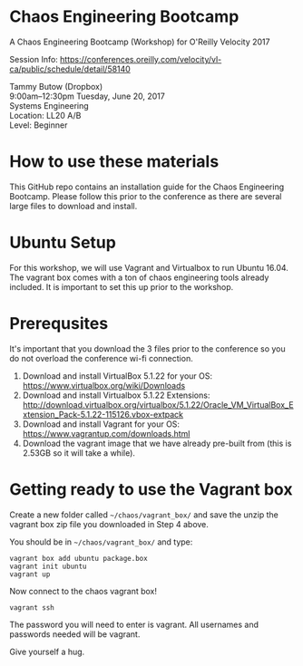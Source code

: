 # Chaos Engineering Bootcamp
A Chaos Engineering Bootcamp (Workshop) for O'Reilly Velocity 2017

Session Info: https://conferences.oreilly.com/velocity/vl-ca/public/schedule/detail/58140

Tammy Butow (Dropbox)</br>
9:00am–12:30pm Tuesday, June 20, 2017 </br>
Systems Engineering </br>
Location: LL20 A/B </br>
Level: Beginner </br>

# How to use these materials
This GitHub repo contains an installation guide for the Chaos Engineering Bootcamp. Please follow this prior to the conference as there are several large files to download and install. 

# Ubuntu Setup
For this workshop, we will use Vagrant and Virtualbox to run Ubuntu 16.04. The vagrant box comes with a ton of chaos engineering tools already included. It is important to set this up prior to the workshop.

# Prerequsites
It's important that you download the 3 files prior to the conference so you do not overload the conference wi-fi connection.
1. Download and install VirtualBox 5.1.22 for your OS: https://www.virtualbox.org/wiki/Downloads
2. Download and install Virtualbox 5.1.22 Extensions: http://download.virtualbox.org/virtualbox/5.1.22/Oracle_VM_VirtualBox_Extension_Pack-5.1.22-115126.vbox-extpack
3. Download and install Vagrant for your OS: https://www.vagrantup.com/downloads.html
4. Download the vagrant image that we have already pre-built from (this is 2.53GB so it will take a while).

# Getting ready to use the Vagrant box
Create a new folder called `~/chaos/vagrant_box/` and save the unzip the vagrant box zip file you downloaded in Step 4 above.

You should be in `~/chaos/vagrant_box/` and type:

    vagrant box add ubuntu package.box
    vagrant init ubuntu
    vagrant up

Now connect to the chaos vagrant box!

    vagrant ssh

The password you will need to enter is vagrant. 
All usernames and passwords needed will be vagrant.

Give yourself a hug. 
